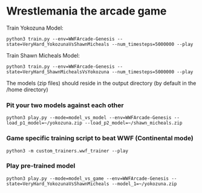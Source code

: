 # Wrestlemania the arcade game


Train Yokozuna Model:
```
python3 train.py --env=WWFArcade-Genesis --state=VeryHard_YokozunaVsShawnMicheals --num_timesteps=5000000 --play
```

Train Shawn Micheals Model:
```
python3 train.py --env=WWFArcade-Genesis --state=VeryHard_ShawnMichealsVsYokozuna --num_timesteps=5000000 --play
```

The models (zip files) should reside in the output directory (by default in the /home directory)


### Pit your two models against each other
```
python3 play.py --mode=model_vs_model --env=WWFArcade-Genesis --load_p1_model=~/yokozuna.zip --load_p2_model=~/shawn_micheals.zip
```

### Game specific training script to beat WWF (Continental mode)
```
python3 -m custom_trainers.wwf_trainer --play
```

### Play pre-trained model
```
python3 play.py --mode=model_vs_game --env=WWFArcade-Genesis --state=VeryHard_YokozunaVsShawnMicheals --model_1=~/yokozuna.zip
```

